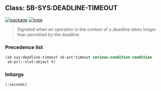 ## Class: SB-SYS:DEADLINE-TIMEOUT
[![package](https://img.shields.io/badge/Package-SB--SYS-5f9ea0.svg?style=social&colorA=999999)](../) [![type](https://img.shields.io/badge/Type-Class-5f9ea0.svg?style=social&colorA=999999)](../#class) 

> Signaled when an operation in the context of a deadline takes
> longer than permitted by the deadline.

### Precedence list
```cl
(sb-sys:deadline-timeout sb-ext:timeout serious-condition condition
 sb-pcl::slot-object t)
```
### Initargs
```cl
(:seconds)
```
